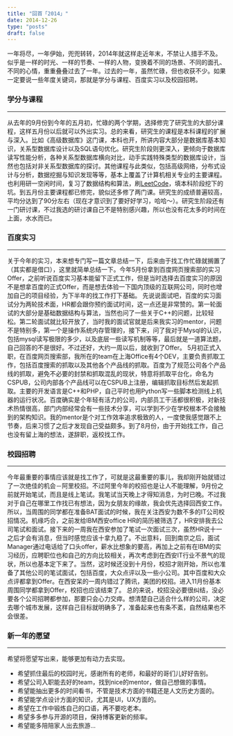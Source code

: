 ```yaml
---
title: "回首「2014」"
date: 2014-12-26
type: "posts"
draft: false
---
```


一年将尽，一年伊始，兜兜转转，2014年就这样走近年末，不禁让人措手不及。似乎是一样的时光、一样的节奏、一样的人物，变换着不同的场景、不同的面孔、不同的心情，重重叠叠过去了一年。过去的一年，虽然忙碌，但也收获不少。如果一定要说一些年度关键词，那就是学分与课程、百度实习以及校园招聘。

### 学分与课程
----------------------
从去年的9月份到今年的五月初，忙碌的两个学期，选择修完了研究生的大部分课程，这样五月份以后就可以外出实习。总的来看，研究生的课程是本科课程的扩展与深入。比如《高级数据库》这门课，本科也开，所讲内容大部分是数据库基本知识，关系型数据库设计以及SQL语句优化。研究生阶段则更深入，更倾向于数据库读写性能分析，各种关系型数据库横向对比，动手实践特殊类型的数据库设计，当然也包括对非关系型数据库的探讨。其他课程与此类似，包括高级网络，分布式设计与分析，数据挖掘与知识发现等等，基本上覆盖了计算机相关专业的主要课程。也利用研一空闲时间，复习了数据结构和算法，刷[LeetCode](http://leetcode.com/)，填本科阶段挖下的坑。到五月份主要课程都已修完，貌似还多修了两门课。研究生的成绩普遍较高，平均分达到了90分左右（现在才意识到了要好好学习，哈哈～）。研究生阶段还有一门研讨课，不过我选的研讨课自己不是特别感兴趣，所以也没有花太多的时间在上面，水水而已。

### 百度实习
-----------------------
关于今年的实习，本来想专门写一篇文章总结一下，后来由于找工作忙碌就搁置了（其实都是借口），这里就简单总结一下。今年5月份拿到百度网页搜索部的实习Offer，之前听说百度实习基本能留下正式工作，但是当时选择去百度实习的原因不是想拿百度的正式Offer，而是想去体验一下国内顶级的互联网公司，同时也增加自己的项目经验，为下半年的找工作打下基础。
先说说面试吧，百度的实习面试分为两轮技术面，HR都会跟你预约面试时间，这一点还是非常赞的。第一轮面试的大部分是基础数据结构与算法，当然也问了一些关于C++的问题，比较轻松。第二轮面试就比较开放了，当时我的面试官就是后来我实习的mentor，问题不是特别多，第一个是操作系统内存管理的，接下来，问了我对于Mysql的认识，包括mysql读写极限的多少，以及底层一些读写机制等等，最后就是一道算法题，自己回答的不是很好。不过还好，大约一周以后，就收到了Offer。
5月初正式入职，在百度网页搜索部，我所在的team在上海Office有4个DEV，主要负责抓取工作，包括百度搜索的抓取以及其他各个产品线的抓取。百度为了规范公司各个产品线的抓取，避免不必要的封禁和抓取混乱的现状，特意将抓取平台化，命名为CSPUB，公司内部各个产品线可以在CSPUB上注册，编辑抓取目标然后发起抓取。主要的开发语言是C++和PHP，自己平时也用Python写一些脚本检测线上机器的运行状况。百度确实是个年轻有活力的公司，内部员工干活都很积极，对新技术热情很高，部门内部经常会有一些技术分享，可以学到不少在学校根本不会接触到的架构知识。我的mentor是个对工作效率追求极致的人，一度使我感觉跟不上节奏，后来习惯了之后才发现自己受益颇多。到了8月份，由于开始找工作，自己也没有留上海的想法，遂辞职，返校找工作。

### 校园招聘
----------------------
今年最重要的事情应该就是找工作了，可就是这最重要的事儿，我却刚开始就错过了一次绝佳的机会－阿里校招。不过阿里今年的校招也是让人不能理解，9月份之前就开始笔试，而且是线上笔试。我笔试当天晚上才得知消息，为时已晚。不过我对于自己在哪里工作找已有想法，因为女朋友的缘故，我会优先选择回西安工作。所以，当周围的同学都在准备BAT面试的时候，我在关注西安为数不多的IT公司校招情况。机缘巧合，之前发给IBM西安office HR的简历被筛选了，HR安排我去公司笔试和面试。接下来的一周我在西安参加了笔试一次面试三次，虽然HR说十一之后才会有消息，但当时感觉应该十拿九稳了。不出意料，回到南京之后，面试Manager通过电话给了口头offer，薪水比想象的要高，再加上之前有在IBM的实习经历，应聘职位也和自己的方向比较相关，再次考虑到在西安IT行业不景气的现状，所以也基本定下来了。当然，这时候还没到十月份，校招才刚开始，所以也准备了其他公司的笔试面试，包括百度，大众点评以及一些小公司。其中百度和大众点评都拿到Offer。在西安呆的一周内错过了腾讯，美团的校招。进入11月份基本周围同学都拿到Offer，校招也应该结束了。
总的来说，校招没必要很纠结，没必要各个公司招聘都参加，那要只会心力交瘁。想清楚自己适合什么样的公司，决定去哪个城市发展，这样自己目标就明确多了，准备起来也有条不紊，自然结果也不会很差。

### 新一年的愿望
-----------------------
希望将愿望写出来，能够更加有动力去实现。

* 希望抓住最后的校园时光，感谢所有的老师，和最好的哥们儿好好告别。
* 希望公司入职能去好的team，找到nice的mentor，做自己想做的事情。
* 希望能抽出更多的时间看书，不管是技术方面的书籍还是人文历史方面的。
* 希望能学点设计方面的知识，尤其是UI，UX方面的。
* 希望在工作中锻炼自己的口语，再不要吃老本。
* 希望多多参与开源的项目，保持博客更新的频率。
* 希望能多陪陪家人出去旅游...
